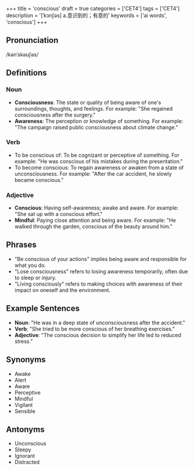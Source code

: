 +++
title = 'conscious'
draft = true
categories = ['CET4']
tags = ['CET4']
description = '[ˈkɔn∫əs] a.意识到的；有意的'
keywords = ['ai words', 'conscious']
+++

## Pronunciation
/kənˈskəʊʃəs/

## Definitions
### Noun
- **Consciousness**: The state or quality of being aware of one's surroundings, thoughts, and feelings. For example: "She regained consciousness after the surgery."
- **Awareness**: The perception or knowledge of something. For example: "The campaign raised public consciousness about climate change."

### Verb
- To be conscious of: To be cognizant or perceptive of something. For example: "He was conscious of his mistakes during the presentation."
- To become conscious: To regain awareness or awaken from a state of unconsciousness. For example: "After the car accident, he slowly became conscious."

### Adjective
- **Conscious**: Having self-awareness; awake and aware. For example: "She sat up with a conscious effort."
- **Mindful**: Paying close attention and being aware. For example: "He walked through the garden, conscious of the beauty around him."

## Phrases
- "Be conscious of your actions" implies being aware and responsible for what you do.
- "Lose consciousness" refers to losing awareness temporarily, often due to sleep or injury.
- "Living consciously" refers to making choices with awareness of their impact on oneself and the environment.

## Example Sentences
- **Noun**: "He was in a deep state of unconsciousness after the accident."
- **Verb**: "She tried to be more conscious of her breathing exercises."
- **Adjective**: "The conscious decision to simplify her life led to reduced stress."

## Synonyms
- Awake
- Alert
- Aware
- Perceptive
- Mindful
- Vigilant
- Sensible

## Antonyms
- Unconscious
- Sleepy
- Ignorant
- Distracted
